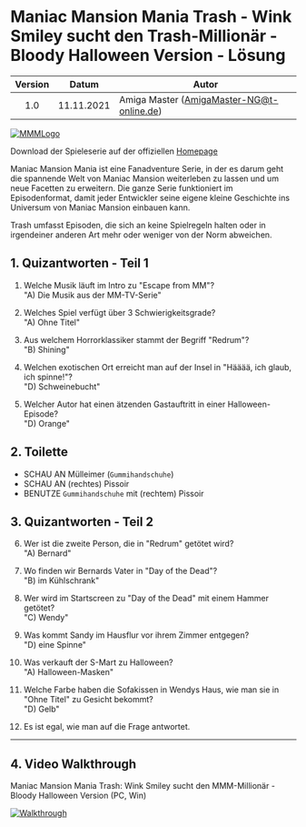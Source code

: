 # Maniac Mansion Mania Trash - Wink Smiley sucht den Trash-Millionär - Bloody Halloween Version - Lösung

| Version | Datum      | Autor                                     |
|:-------:|------------|-------------------------------------------|
|   1.0   | 11.11.2021 | Amiga Master (AmigaMaster-NG@t-online.de) |

[![MMMLogo](https://www.maniac-mansion-mania.com/banner/banner.png)](https://www.maniac-mansion-mania.com)

Download der Spieleserie auf der offiziellen [Homepage](https://www.maniac-mansion-mania.com)

Maniac Mansion Mania ist eine Fanadventure Serie, in der es darum geht die spannende Welt von Maniac Mansion weiterleben zu lassen und um neue Facetten zu erweitern. Die ganze Serie funktioniert im Episodenformat, damit jeder Entwickler seine eigene kleine Geschichte ins Universum von Maniac Mansion einbauen kann.

Trash umfasst Episoden, die sich an keine Spielregeln halten oder in irgendeiner anderen Art mehr oder weniger von der Norm abweichen.

## 1. Quizantworten - Teil 1

1. Welche Musik läuft im Intro zu "Escape from MM"?  
   "A) Die Musik aus der MM-TV-Serie"

2. Welches Spiel verfügt über 3 Schwierigkeitsgrade?  
   "A) Ohne Titel"

3. Aus welchem Horrorklassiker stammt der Begriff "Redrum"?  
   "B) Shining"

4. Welchen exotischen Ort erreicht man auf der Insel in "Hääää, ich glaub, ich spinne!"?  
   "D) Schweinebucht"

5. Welcher Autor hat einen ätzenden Gastauftritt in einer Halloween-Episode?  
   "D) Orange"

## 2. Toilette

- SCHAU AN Mülleimer (`Gummihandschuhe`)
- SCHAU AN (rechtes) Pissoir
- BENUTZE `Gummihandschuhe` mit (rechtem) Pissoir

## 3. Quizantworten - Teil 2

6. Wer ist die zweite Person, die in "Redrum" getötet wird?  
   "A) Bernard"

7. Wo finden wir Bernards Vater in "Day of the Dead"?  
   "B) im Kühlschrank"

8. Wer wird im Startscreen zu "Day of the Dead" mit einem Hammer getötet?  
   "C) Wendy"

9. Was kommt Sandy im Hausflur vor ihrem Zimmer entgegen?  
   "D) eine Spinne"

10. Was verkauft der S-Mart zu Halloween?  
    "A) Halloween-Masken"

11. Welche Farbe haben die Sofakissen in Wendys Haus, wie man sie in "Ohne Titel" zu Gesicht bekommt?  
    "D) Gelb"

12. Es ist egal, wie man auf die Frage antwortet.

--------------------------------------------------------------------------------

## 4. Video Walkthrough

Maniac Mansion Mania Trash: Wink Smiley sucht den MMM-Millionär - Bloody Halloween Version (PC, Win)

[![Walkthrough](https://img.youtube.com/vi/qhy0S0tRNlY/0.jpg)](https://www.youtube.com/watch?v=qhy0S0tRNlY)
